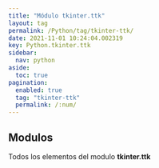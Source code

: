```yaml
---
title: "Módulo tkinter.ttk"
layout: tag
permalink: /Python/tag/tkinter-ttk/
date: 2021-11-01 10:24:04.002319
key: Python.tkinter.ttk
sidebar: 
  nav: python
aside: 
  toc: true
pagination: 
  enabled: true
  tag: "tkinter-ttk"
  permalink: /:num/
---
```


<h2>Modulos</h2>
Todos los elementos del modulo <strong>tkinter.ttk</strong>
